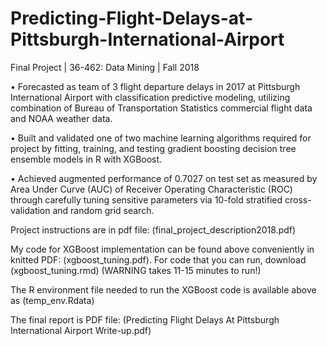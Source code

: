 # Predicting-Flight-Delays-at-Pittsburgh-International-Airport
Final Project | 36-462: Data Mining | Fall 2018

•	Forecasted as team of 3 flight departure delays in 2017 at Pittsburgh International Airport with classification predictive modeling, utilizing combination of Bureau of Transportation Statistics commercial flight data and NOAA weather data. 

•	Built and validated one of two machine learning algorithms required for project by fitting, training, and testing gradient boosting decision tree ensemble models in R with XGBoost. 

• Achieved augmented performance of 0.7027 on test set as measured by Area Under Curve (AUC) of Receiver Operating Characteristic (ROC) through carefully tuning sensitive parameters via 10-fold stratified cross-validation and random grid search.


Project instructions are in pdf file: (final_project_description2018.pdf)

My code for XGBoost implementation can be found above conveniently in knitted PDF: (xgboost_tuning.pdf).
For code that you can run, download (xgboost_tuning.rmd) (WARNING takes 11-15 minutes to run!) 

The R environment file needed to run the XGBoost code is available above as (temp_env.Rdata)

The final report is PDF file: (Predicting Flight Delays At Pittsburgh International Airport Write-up.pdf)
